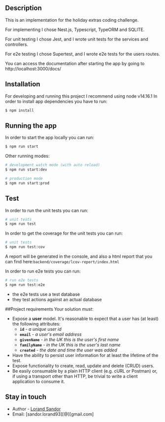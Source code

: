 ## Description
This is an implementation for the holiday extras coding challenge.

For implementing I chose Nest.js, Typescript, TypeORM and SQLITE.

For unit testing I chose Jest, and I wrote unit tests for the services and controllers.

For e2e testing I chose Supertest, and I wrote e2e tests for the users routes.

You can access the documentation after starting the app by going to
http://localhost:3000/docs/

## Installation
For developing and running this project I recommend using node v14.16.1
In order to install app dependencies you have to run:
```bash
$ npm install
```

## Running the app
In order to start the app locally you can run:
```bash
$ npm run start
```
Other running modes:
```bash
# development watch mode (with auto reload)
$ npm run start:dev

# production mode
$ npm run start:prod
```

## Test
In order to run the unit tests you can run:
```bash
# unit tests
$ npm run test
```
In order to get the coverage for the unit tests you can run:
```bash
# unit tests
$ npm run test:cov
```
A report will be generated in the console, and also a html report that you can find here:```backend/coverage/lcov-report/index.html```

In order to run e2e tests you can run:
```bash
# run e2e tests
$ npm run test:e2e
```
- the e2e tests use a test database
- they test actions against an actual database


##Project requirements
Your solution _must_:

- Expose a **user** model. It's reasonable to expect that a user has (at least) the following attributes:
    - **`id`** - _a unique user id_
    - **`email`** - _a user's email address_
    - **`givenName`** - _in the UK this is the user's first name_
    - **`familyName`** - _in the UK this is the user's last name_
    - **`created`** - _the date and time the user was added_
- Have the ability to persist user information for at least the lifetime of the test.
- Expose functionality to create, read, update and delete (CRUD) users.
- Be easily consumable by a plain HTTP client (e.g. cURL or Postman) or, if using a transport other than HTTP, be trivial to write a client application to consume it.


## Stay in touch

- Author - [Lorand Sandor](https://www.linkedin.com/in/sandorlorand/) 
- Email: [sandor.lorand93][@][gmail.com]

